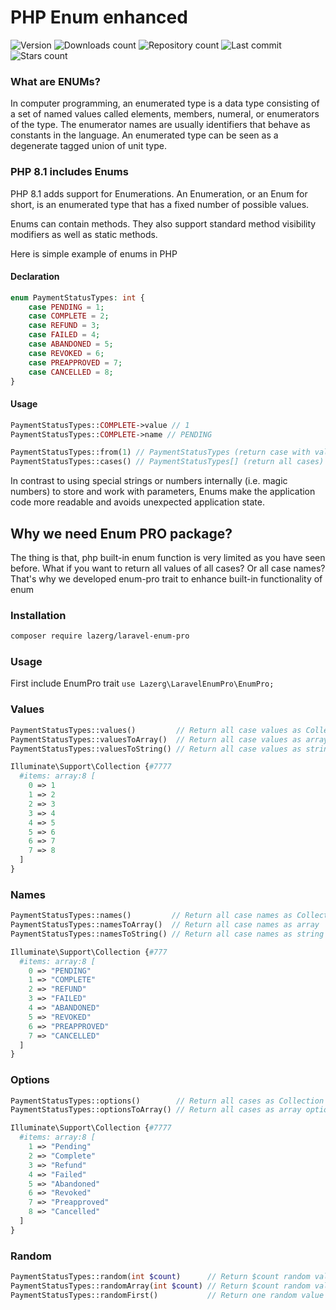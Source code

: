 # PHP Enum enhanced

![Version](https://img.shields.io/packagist/v/lazerg/laravel-enum-pro.svg?style=plastic)
![Downloads count](https://img.shields.io/packagist/dm/lazerg/laravel-enum-pro?style=plastic)
![Repository count](https://img.shields.io/github/repo-size/lazerg/laravel-enum-pro?style=plastic)
![Last commit](https://img.shields.io/github/last-commit/lazerg/laravel-enum-pro?style=plastic)
![Stars count](https://img.shields.io/packagist/stars/lazerg/laravel-enum-pro?style=plastic)

### What are ENUMs?

In computer programming, an enumerated type is a data type consisting of a set of named values called elements, members, numeral, or enumerators of the type. The enumerator names are usually identifiers that behave as constants in the language. An enumerated type can be seen as a degenerate tagged union of unit type.

### PHP 8.1 includes Enums

PHP 8.1 adds support for Enumerations. An Enumeration, or an Enum for short, is an enumerated type that has a fixed number of possible values.

Enums can contain methods. They also support standard method visibility modifiers as well as static methods.

Here is simple example of enums in PHP

#### Declaration
```php
enum PaymentStatusTypes: int {
    case PENDING = 1;
    case COMPLETE = 2;
    case REFUND = 3;
    case FAILED = 4;
    case ABANDONED = 5;
    case REVOKED = 6;
    case PREAPPROVED = 7;
    case CANCELLED = 8;
}
```

#### Usage

```php
PaymentStatusTypes::COMPLETE->value // 1
PaymentStatusTypes::COMPLETE->name // PENDING

PaymentStatusTypes::from(1) // PaymentStatusTypes (return case with value 1)
PaymentStatusTypes::cases() // PaymentStatusTypes[] (return all cases)
```

In contrast to using special strings or numbers internally (i.e. magic numbers) to store and work with parameters, Enums make the application code more readable and avoids unexpected application state.

## Why we need Enum PRO package?

The thing is that, php built-in enum function is very limited as you have seen before.
What if you want to return all values of all cases? Or all case names? That's why we developed enum-pro trait to
enhance built-in functionality of enum

### Installation

```bash
composer require lazerg/laravel-enum-pro
```


### Usage
First include EnumPro trait `use Lazerg\LaravelEnumPro\EnumPro;`

### Values

```php
PaymentStatusTypes::values()         // Return all case values as Collection
PaymentStatusTypes::valuesToArray()  // Return all case values as array
PaymentStatusTypes::valuesToString() // Return all case values as string seperated by comma

Illuminate\Support\Collection {#7777
  #items: array:8 [
    0 => 1
    1 => 2
    2 => 3
    3 => 4
    4 => 5
    5 => 6
    6 => 7
    7 => 8
  ]
}
```

### Names

```php
PaymentStatusTypes::names()         // Return all case names as Collection
PaymentStatusTypes::namesToArray()  // Return all case names as array
PaymentStatusTypes::namesToString() // Return all case names as string separated by comma

Illuminate\Support\Collection {#777
  #items: array:8 [
    0 => "PENDING"
    1 => "COMPLETE"
    2 => "REFUND"
    3 => "FAILED"
    4 => "ABANDONED"
    5 => "REVOKED"
    6 => "PREAPPROVED"
    7 => "CANCELLED"
  ]
}

```

### Options
```php
PaymentStatusTypes::options()        // Return all cases as Collection options (very handy for admin panels, veryyyy...)
PaymentStatusTypes::optionsToArray() // Return all cases as array options (very handy for admin panels, veryyyy...)

Illuminate\Support\Collection {#7777
  #items: array:8 [
    1 => "Pending"
    2 => "Complete"
    3 => "Refund"
    4 => "Failed"
    5 => "Abandoned"
    6 => "Revoked"
    7 => "Preapproved"
    8 => "Cancelled"
  ]
}

```

### Random

```php
PaymentStatusTypes::random(int $count)      // Return $count random values as Collection
PaymentStatusTypes::randomArray(int $count) // Return $count random values as array
PaymentStatusTypes::randomFirst()           // Return one random value
```
